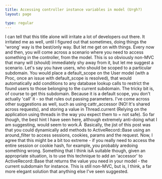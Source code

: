 ```yaml
---
title: Accessing controller instance variables in model (Urgh?)
layout: page

type: regular
---
```


I can tell that this title alone will irritate a lot of developers out there.
It irritated me as well, until I figured out that sometimes, doing things the
'wrong' way is the best/only way. But let me get on with things.
Every now and then, you will come across a scenario where you need to access
something in the controller, from the model. This is so obviously non-MVC that
many will (should) immediately shy away from it, but let me suggest a scenario.
Let's say you have users, who should be scoped to a particular subdomain. You
would place a default_scope on the User model (with a Proc, once an issue with
default_scope is resolved), that would automatically add conditions to any
database lookup calls to restrict the found users to those belonging to the
current subdomain. The tricky bit is, of course to get this subdomain. Because
it is a default scope, you don't actually 'call' it - so that rules out passing
parameters. I've come across other suggestions as well, such as using
cattr_accessor (NO! It's shared across requests), and storing a value in
Thread.current (Relying on the application using threads in the way you expect
them to = not safe). So far though, the best hint I have seen here, although
extremely anti-doing what I am suggesting, would seem to work.Â 
Basically, the jist of this post was that you could dynamically add methods to
ActiveRecord::Base using an around_filter to access sessions, cookies, params
and the request. Now, I agree that this might be a bit too extreme - if you
really need to access the entire session or cookie hash, for example, you
probably aredoing something wrong. Something that I think isÂ suitable though,
given an appropriate situation, is to use this technique to add an 'accessor'
to ActiveRecord::Base that returns the value you need in your model - the
current subdomain for instance. This is still non-MVC, but is, I think, a far
more elegant solution that anything else I've seen suggested.

